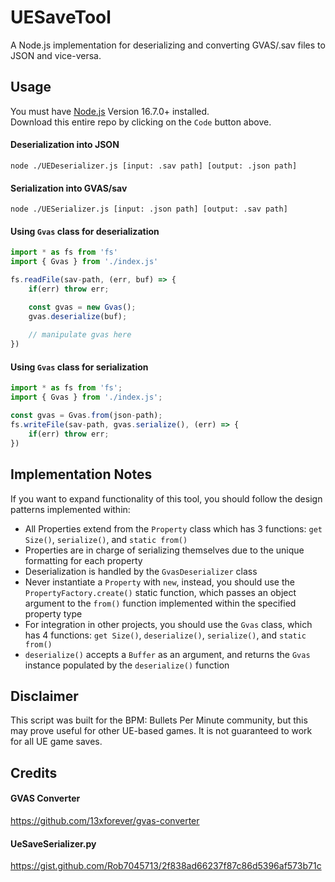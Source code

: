 # UESaveTool

A Node.js implementation for deserializing and converting GVAS/.sav files to JSON and vice-versa.

## Usage
You must have [Node.js](www.nodejs.org) Version 16.7.0+ installed.  
Download this entire repo by clicking on the `Code` button above.


#### Deserialization into JSON
```
node ./UEDeserializer.js [input: .sav path] [output: .json path]
```


#### Serialization into GVAS/sav
```
node ./UESerializer.js [input: .json path] [output: .sav path]
```


#### Using `Gvas` class for deserialization
```js
import * as fs from 'fs'
import { Gvas } from './index.js'

fs.readFile(sav-path, (err, buf) => {
    if(err) throw err;

    const gvas = new Gvas();
    gvas.deserialize(buf);
    
    // manipulate gvas here
})
```

#### Using `Gvas` class for serialization
```js
import * as fs from 'fs';
import { Gvas } from './index.js';

const gvas = Gvas.from(json-path);
fs.writeFile(sav-path, gvas.serialize(), (err) => {
    if(err) throw err;
})
```

## Implementation Notes
If you want to expand functionality of this tool, you should follow the design patterns implemented within:
+ All Properties extend from the `Property` class which has 3 functions: `get Size()`, `serialize()`, and `static from()`
+ Properties are in charge of serializing themselves due to the unique formatting for each property
+ Deserialization is handled by the `GvasDeserializer` class
+ Never instantiate a `Property` with `new`, instead, you should use the `PropertyFactory.create()` static function, which passes an object argument to the `from()` function implemented within the specified property type
+ For integration in other projects, you should use the `Gvas` class, which has 4 functions: `get Size()`, `deserialize()`, `serialize()`, and `static from()`
+ `deserialize()` accepts a `Buffer` as an argument, and returns the `Gvas` instance populated by the `deserialize()` function

## Disclaimer
This script was built for the BPM: Bullets Per Minute community, but this may prove useful for other UE-based games. It is not guaranteed to work for all UE game saves.

## Credits
#### GVAS Converter
https://github.com/13xforever/gvas-converter

#### UeSaveSerializer.py
https://gist.github.com/Rob7045713/2f838ad66237f87c86d5396af573b71c

